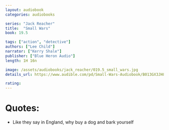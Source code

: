 ```yaml
---
layout: audiobook
categories: audiobooks

series: "Jack Reacher"
title:  "Small Wars"
book: 19.5

tags: ["action", "detective"]
authors: ["Lee Child"]
narrator: ["Kerry Shale"]
publisher: ["Blue Heron Audio"]
length: 1H 16n

image: /assets/audiobooks/jack_reacher/019.5_small_wars.jpg
details_url: https://www.audible.com/pd/Small-Wars-Audiobook/B013GX3JH8

rating: 
---
```


# Quotes: 

* Like they say in England, why buy a dog and bark yourself